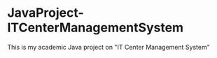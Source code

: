 # JavaProject-ITCenterManagementSystem
This is my academic Java project on "IT Center Management System"
